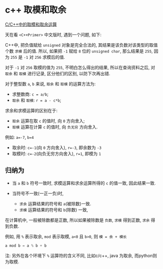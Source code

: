 # c++ 取模和取余

[C/C++中的取模和取余运算](https://www.jianshu.com/p/9514ebdb7413)

天在看 `<C++Primer>` 中文版时, 遇到一个问题, 如下:

C++中, 把负值赋给 `unsigned` 对象是完全合法的, 其结果是该负数对该类型的取值个数 `求模` 后的值.
所以, 如果把 `-1` 赋给 `8` 位的 `unsigned char`,
那么结果是 `255`, 因为 `255` 是 `-1` 对 `256` 求模后的值.

对于 `-1`  对 `256` 取模的值为 `255`, 不明白怎么得出的结果,
所以在查询资料之后, 对 `取余` 和 `取模` 进行记录, 区分他们的区别, 以防下次再出错.

对于整型数 `a`, `b` 来说,  `取余` 和 `取模` 的运算方法为:

+ 求整数商: `c = a/b`;
+ `取余` 和 `取模`: `r = a - c*b`;

求余和求模运算的区别在于:

+ `取余` 运算在取 `c` 的值时, 向 `0` 方向舍入;
+ `取模` 运算在计算 `c` 的值时, 向 `负无穷` 方向舍入.

例如: `a=-7`, `b=4`

+ 取余时: `c=-1`(向 `0` 方向舍入), `r=-3`, 即余数为 `-3`
+ 取模时: `c=-2`(向负无穷方向舍入), `r=1`, 即模为 `1`

## 归纳为

+ 当 `a` 和 `b` 符号一致时, 求模运算和求余运算所得的 `c` 的值一致, 因此结果一致.

+ 当符号不一致(一正一负)时,
    + `求余` 运算结果的符号和 `a`(被除数)一致.
    + `求模` 运算结果的符号和 `b`(除数) 一致,

在计算机中, 一般被除数都是正数,
所以如果被除数是 `负数`, `求模` 得到正数, `求余` 得到负数.

例如, 用 `%` 表示取余, `mod` 表示取模, `a<0` 且 `b>0`, 则 `模 = 余 + 模长`

```c
a mod b = a % b + b
```

注: 另外在各个环境下 `%` 运算符的含义不同, 比如c/c++, java 为取余, 而python则为取模.
